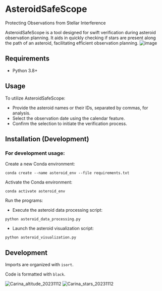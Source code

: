 # AsteroidSafeScope
Protecting Observations from Stellar Interference 

AsteroidSafeScope is a tool designed for swift verification during asteroid observation planning. It aids in quickly checking if stars are present along the path of an asteroid, facilitating efficient observation planning.
![image](https://github.com/janandrzejewski/AsteroidSafeScope/assets/67760124/d9f0de39-cc3e-4d62-aa2c-8f6242eb404d)

## Requirements
- Python 3.8+

## Usage

To utilize AsteroidSafeScope:
- Provide the asteroid names or their IDs, separated by commas, for analysis.
- Select the observation date using the calendar feature.
- Confirm the selection to initiate the verification process.

## Installation (Development)

### For development usage:

Create a new Conda environment:
```commandline
conda create --name asteroid_env --file requirements.txt
```
Activate the Conda environment:
```commandline
conda activate asteroid_env
```
Run the programs:

- Execute the asteroid data processing script:

```commandline
python asteroid_data_processing.py
```
- Launch the asteroid visualization script:

```commandline
python asteroid_visualization.py
```

## Development

Imports are organized with `isort`.

Code is formatted with `black`.

![Carina_altitude_20231112](https://github.com/janandrzejewski/AsteroidSafeScope/assets/67760124/35d31300-5785-4ca7-af6a-e137ce68eed3)
![Carina_stars_20231112](https://github.com/janandrzejewski/AsteroidSafeScope/assets/67760124/8a637a15-af5e-4371-8cd1-5c843dc19ab4)

